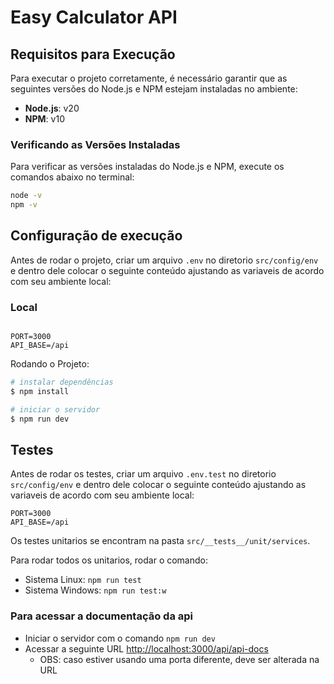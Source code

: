 # Easy Calculator API

## Requisitos para Execução

Para executar o projeto corretamente, é necessário garantir que as seguintes versões do Node.js e NPM estejam instaladas no ambiente:

-   **Node.js**: v20
-   **NPM**: v10

### Verificando as Versões Instaladas

Para verificar as versões instaladas do Node.js e NPM, execute os comandos abaixo no terminal:

```bash
node -v
npm -v
```

## Configuração de execução

Antes de rodar o projeto, criar um arquivo `.env` no diretorio `src/config/env` e dentro dele colocar o seguinte conteúdo ajustando as variaveis de acordo com seu ambiente local:

### Local

```

PORT=3000
API_BASE=/api

```

Rodando o Projeto:

```bash
# instalar dependências
$ npm install

# iniciar o servidor
$ npm run dev
```

## Testes

Antes de rodar os testes, criar um arquivo `.env.test` no diretorio `src/config/env` e dentro dele colocar o seguinte conteúdo ajustando as variaveis de acordo com seu ambiente local:

```
PORT=3000
API_BASE=/api
```

Os testes unitarios se encontram na pasta `src/__tests__/unit/services`.

Para rodar todos os unitarios, rodar o comando:

* Sistema Linux: `npm run test`
* Sistema Windows: `npm run test:w`

### Para acessar a documentação da api

-   Iniciar o servidor com o comando `npm run dev`
-   Acessar a seguinte URL [http://localhost:3000/api/api-docs](http://localhost:3000/api/api-docs)
    * OBS: caso estiver usando uma porta diferente, deve ser alterada na URL  
